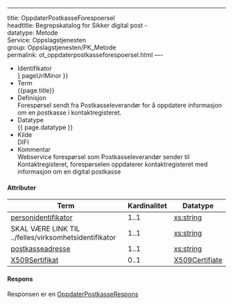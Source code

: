 ---
title: OppdaterPostkasseForespoersel  
headtitle: Begrepskatalog for Sikker digital post -  
datatype: Metode  
Service: Oppslagstjenesten  
group: Oppslagstjenesten/PK\_Metode  
permalink: ot_oppdaterpostkasseforespoersel.html
—-  

  - Identifikator  
    <span style="{ pageUrlMinor ;">[}]({{)</span> pageUrlMinor }}
  - Term  
    {{page.title}}
  - Definisjon  
    Forespørsel sendt fra Postkasseleverandør for å oppdatere
    informasjon om en postkasse i kontaktregisteret.
  - Datatype  
    {{ page.datatype }}
  - Kilde  
    DIFI
  - Kommentar  
    Webservice forespørsel som Postkasseleverandør sender til
    Kontaktregisteret, forespørselen oppdaterer kontaktregisteret med
    informasjon om en digital postkasse

#### Attributer

| Term                                                              | Kardinalitet | Datatype                                                          |
| ----------------------------------------------------------------- | ------------ | ----------------------------------------------------------------- |
| [personidentifikator](../felles/personidentifikator.md) | 1..1 | [xs:string](http://www.w3.org/TR/xmlschema-2/#string)    |
| SKAL VÆRE LINK TIL ../felles/virksomhetsidentifikator | 1..1         | [xs:string](http://www.w3.org/TR/xmlschema-2/#string)             |
| [postkasseadresse](../felles/postkasseadresse.md)                      | 1..1         | [xs:string](http://www.w3.org/TR/xmlschema-2/#string)             |
| [X509Sertifikat](../felles/X509Sertifikat.md)                          | 0..1         | [X509Certifiate](http://www.w3.org/TR/xmldsig-core/#sec-X509Data) |

#### Respons

Responsen er en [OppdaterPostkasseRespons](OppdaterPostkasseRespons.md)
